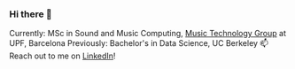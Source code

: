### Hi there 👋

<!--
**arhanv/arhanv** is a ✨ _special_ ✨ repository because its `README.md` (this file) appears on your GitHub profile.

Here are some ideas to get you started:

- 🔭 I’m currently working on ...
- 🌱 I’m currently learning ...
- 👯 I’m looking to collaborate on ...
- 🤔 I’m looking for help with ...
- 💬 Ask me about ...
- 📫 How to reach me: ...
- 😄 Pronouns: ...
- ⚡ Fun fact: ...
-->

Currently: MSc in Sound and Music Computing, [Music Technology Group](https://www.upf.edu/web/mtg) at UPF, Barcelona
Previously: Bachelor's in Data Science, UC Berkeley
📫 Reach out to me on [LinkedIn](https://www.linkedin.com/in/arhanv/)!
